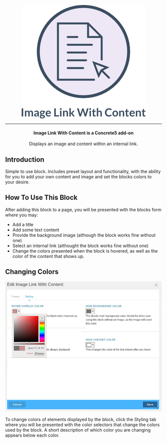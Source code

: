 <p align="center">
    <img alt="" src="documentation/images/logo.png"/>
</p>
<hr/>
<h4 align="center">
    Image Link With Content is a Concrete5 add-on
</h4>
<p align="center">
    Displays an image and content within an internal link.
</p>
<article class="markdown-body">
    <h1>Introduction</h1>
    <p>Simple to use block.  Includes preset layout and functionality, with the ability for you to add your own content and image and set the blocks colors to your desire.</p>
    <h1>How To Use This Block</h1>
    <p>After adding this block to a page, you will be presented with the blocks form where you may:</p>
    <ul>
        <li>Add a title</li>
        <li>Add some text content</li>
        <li>Provide the background image (although the block works fine without one)</li>
        <li>Select an internal link (althought the block works fine without one)</li>
        <li>Change the colors presented when the block is hovered, as well as the color of the content that shows up.</li>
    </ul>
    <h1>Changing Colors</h1>
    <img alt="" src="documentation/images/colors.jpg"/>
    <p>To change colors of elements displayed by the block, click the Styling tab where you will be presented with the color selectors that change the colors used by the block.  A short description of which color you are changing appears below each color.</p>
</article>

